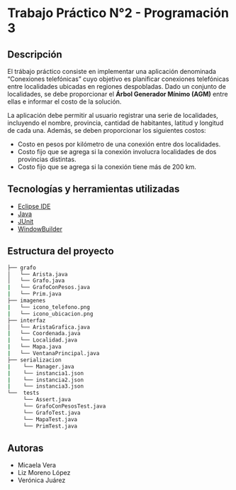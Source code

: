 # Trabajo Práctico N°2 - Programación 3

## Descripción
El trábajo práctico consiste en implementar una aplicación denominada “Conexiones telefónicas” cuyo objetivo es planificar conexiones telefónicas 
entre localidades ubicadas en regiones despobladas. Dado un conjunto de localidades, se debe proporcionar el **Árbol Generador Mínimo (AGM)** entre ellas e informar el costo de la solución.

La aplicación debe permitir al usuario registrar una serie de localidades, incluyendo el nombre, provincia, cantidad de habitantes, latitud y longitud de cada una.
Además, se deben proporcionar los siguientes costos:
- Costo en pesos por kilómetro de una conexión entre dos localidades.
- Costo fijo que se agrega si la conexión involucra localidades de dos provincias distintas.
- Costo fijo que se agrega si la conexión tiene más de 200 km.

## Tecnologías y herramientas utilizadas
- [Eclipse IDE](https://www.eclipse.org/eclipseide/)
- [Java](https://www.java.com/es/download/)
- [JUnit](https://junit.org/junit5/)
- [WindowBuilder](https://www.eclipse.org/windowbuilder/)

## Estructura del proyecto
```bash
├── grafo
│   └── Arista.java 
│   └── Grafo.java
|   └── GrafoConPesos.java
|   └── Prim.java
├── imagenes
|   └── icono_telefono.png
|   └── icono_ubicacion.png
├── interfaz
│   └── AristaGrafica.java
|   └── Coordenada.java
|   └── Localidad.java
|   └── Mapa.java
|   └── VentanaPrincipal.java
├── serializacion
|    └── Manager.java
|    └── instancia1.json
|    └── instancia2.json
|    └── instancia3.json
└──  tests
     └── Assert.java
     └── GrafoConPesosTest.java
     └── GrafoTest.java
     └── MapaTest.java
     └── PrimTest.java
```
## Autoras
- Micaela Vera
- Liz Moreno López
- Verónica Juárez
